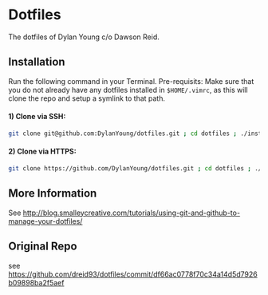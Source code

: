 Dotfiles
========

The dotfiles of Dylan Young c/o Dawson Reid.

## Installation
Run the following command in your Terminal.
Pre-requisits: Make sure that you do not already have any dotfiles installed in `$HOME/.vimrc`, as this will clone the repo and setup a symlink to that path.
#### 1) Clone via SSH:
```bash
git clone git@github.com:DylanYoung/dotfiles.git ; cd dotfiles ; ./install.sh
```
#### 2) Clone via HTTPS:
```bash
git clone https://github.com/DylanYoung/dotfiles.git ; cd dotfiles ; ./install.sh
```


## More Information
See http://blog.smalleycreative.com/tutorials/using-git-and-github-to-manage-your-dotfiles/

## Original Repo
see https://github.com/dreid93/dotfiles/commit/df66ac0778f70c34a14d5d7926b09898ba2f5aef

